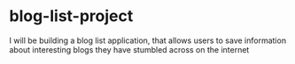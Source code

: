 # blog-list-project
I will be building a blog list application, that allows users to save information about interesting blogs they have stumbled across on the internet